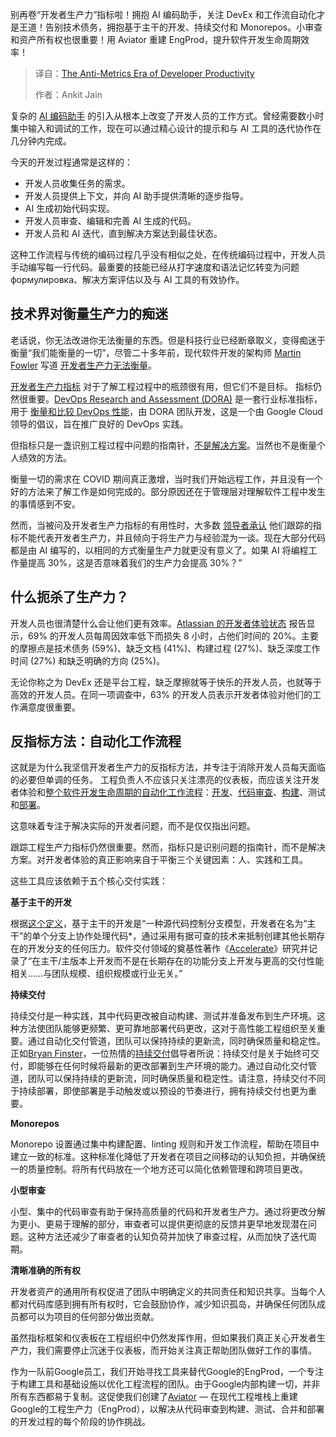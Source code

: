 
<!--
title: 开发者生产力的反指标时代
cover: https://cdn.thenewstack.io/media/2025/06/7f2a730c-metrics.png
summary: 别再卷“开发者生产力”指标啦！拥抱 AI 编码助手，关注 DevEx 和工作流自动化才是王道！告别技术债务，拥抱基于主干的开发、持续交付和 Monorepos。小审查和资产所有权也很重要！用 Aviator 重建 EngProd，提升软件开发生命周期效率！
-->

别再卷“开发者生产力”指标啦！拥抱 AI 编码助手，关注 DevEx 和工作流自动化才是王道！告别技术债务，拥抱基于主干的开发、持续交付和 Monorepos。小审查和资产所有权也很重要！用 Aviator 重建 EngProd，提升软件开发生命周期效率！

> 译自：[The Anti-Metrics Era of Developer Productivity](https://thenewstack.io/the-anti-metrics-era-of-developer-productivity/)
> 
> 作者：Ankit Jain

复杂的 [AI 编码助手](https://thenewstack.io/ai-coding-assistants-are-reshaping-engineering-not-replacing-engineers/) 的引入从根本上改变了开发人员的工作方式。曾经需要数小时集中输入和调试的工作，现在可以通过精心设计的提示和与 AI 工具的迭代协作在几分钟内完成。

今天的开发过程通常是这样的：

- 开发人员收集任务的需求。
- 开发人员提供上下文，并向 AI 助手提供清晰的逐步指导。
- AI 生成初始代码实现。
- 开发人员审查、编辑和完善 AI 生成的代码。
- 开发人员和 AI 迭代，直到解决方案达到最佳状态。

这种工作流程与传统的编码过程几乎没有相似之处，在传统编码过程中，开发人员手动编写每一行代码。最重要的技能已经从打字速度和语法记忆转变为问题 формулировка、解决方案评估以及与 AI 工具的有效协作。

## 技术界对衡量生产力的痴迷

老话说，你无法改进你无法衡量的东西。但是科技行业已经断章取义，变得痴迷于衡量“我们能衡量的一切”，尽管二十多年前，现代软件开发的架构师 [Martin Fowler](https://twitter.com/martinfowler) 写道 [开发者生产力无法衡量](https://martinfowler.com/bliki/CannotMeasureProductivity.html)。

[开发者生产力指标](https://thenewstack.io/developer-productivity-whos-tracking-it-not-many/) 对于了解工程过程中的瓶颈很有用，但它们不是目标。
指标仍然很重要。[DevOps Research and Assessment (DORA)](https://thenewstack.io/google-says-you-might-be-doing-dora-metrics-wrong/) 是一套行业标准指标，用于 [衡量和比较 DevOps 性能](https://thenewstack.io/dora-2024-ai-and-platform-engineering-fall-short/)，由 DORA 团队开发，这是一个由 Google Cloud 领导的倡议，旨在推广良好的 DevOps 实践。

但指标只是一盏识别工程过程中问题的指南针，[不是解决方案](https://www.aviator.co/blog/everything-wrong-with-dora-metrics/)。当然也不是衡量个人绩效的方法。

衡量一切的需求在 COVID 期间真正激增，当时我们开始远程工作，并且没有一个好的方法来了解工作是如何完成的。部分原因还在于管理层对理解软件工程中发生的事情感到不安。

然而，当被问及开发者生产力指标的有用性时，大多数 [领导者承认](https://www.atlassian.com/software/compass/resources/state-of-developer-2024) 他们跟踪的指标不能代表开发者生产力，并且倾向于将生产力与经验混为一谈。现在大部分代码都是由 AI 编写的，以相同的方式衡量生产力就更没有意义了。如果 AI 将编程工作量提高 30%，这是否意味着我们的生产力会提高 30%？”

## 什么扼杀了生产力？

开发人员也很清楚什么会让他们更有效率。[Atlassian 的开发者体验状态](https://www.atlassian.com/software/compass/resources/state-of-developer-2024) 报告显示，69% 的开发人员每周因效率低下而损失 8 小时，占他们时间的 20%。主要的摩擦点是技术债务 (59%)、缺乏文档 (41%)、构建过程 (27%)、缺乏深度工作时间 (27%) 和缺乏明确的方向 (25%)。

无论你称之为 DevEx 还是平台工程，缺乏摩擦就等于快乐的开发人员，也就等于高效的开发人员。在同一项调查中，63% 的开发人员表示开发者体验对他们的工作满意度很重要。

## 反指标方法：自动化工作流程

这就是为什么我坚信开发者生产力的反指标方法，并专注于消除开发人员每天面临的必要但单调的任务。
工程负责人不应该只关注漂亮的仪表板，而应该关注开发者体验和[整个软件开发生命周期的自动化工作流程](https://www.aviator.co/?utm_source=tns&utm_medium=content&utm_campaign=q2-2025-tns-article-1-aviator-home&utm_term=net-new&utm_content=awareness)：[开发](https://www.aviator.co/stacked-prs?utm_source=tns&utm_medium=content&utm_campaign=q2-2025-tns-article-1-aviator-stackedprs&utm_term=net-new&utm_content=awareness)、[代码审查](https://www.aviator.co/flexreview?utm_source=tns&utm_medium=content&utm_campaign=q2-2025-tns-article-1-aviator-flexreview&utm_term=net-new&utm_content=awareness)、[构建](https://www.aviator.co/merge-queue?utm_source=tns&utm_medium=content&utm_campaign=q2-2025-tns-article-1-aviator-mergequeue&utm_term=net-new&utm_content=awareness)、测试和[部署](https://www.aviator.co/releases?utm_source=tns&utm_medium=content&utm_campaign=q2-2025-tns-article-1-aviator-releases&utm_term=net-new&utm_content=awareness)。

这意味着专注于解决实际的开发者问题，而不是仅仅指出问题。

跟踪工程生产力指标仍然很重要。然而，指标只是识别问题的指南针，而不是解决方案。对开发者体验的真正影响来自于平衡三个关键因素：人、实践和工具。

这些工具应该依赖于五个核心交付实践：

**基于主干的开发**

根据[这个定义](https://trunkbaseddevelopment.com/#one-line-summary)，基于主干的开发是“一种源代码控制分支模型，开发者在名为“主干”的单个分支上协作处理代码*，通过采用有据可查的技术来抵制创建其他长期存在的开发分支的任何压力。软件交付领域的奠基性著作《[Accelerate](https://www.oreilly.com/library/view/accelerate/9781457191435/)》研究并记录了“在主干/主版本上开发而不是在长期存在的功能分支上开发与更高的交付性能相关……与团队规模、组织规模或行业无关。”

**持续交付**

持续交付是一种实践，其中代码更改被自动构建、测试并准备发布到生产环境。这种方法使团队能够更频繁、更可靠地部署代码更改，这对于高性能工程组织至关重要。通过自动化交付管道，团队可以保持持续的更新流，同时确保质量和稳定性。正如[Bryan Finster](https://www.linkedin.com/in/bryan-finster/)，一位热情的[持续交付](https://minimumcd.org/)倡导者所说：持续交付是关于始终可交付，即能够在任何时候将最新的更改部署到生产环境的能力。通过自动化交付管道，团队可以保持持续的更新流，同时确保质量和稳定性。请注意，持续交付不同于持续部署，即使部署是手动触发或以预设的节奏进行，拥有持续交付也更为重要。

**Monorepos**

Monorepo 设置通过集中构建配置、linting 规则和开发工作流程，帮助在项目中建立一致的标准。这种标准化降低了开发者在项目之间移动的认知负担，并确保统一的质量控制。将所有代码放在一个地方还可以简化依赖管理和跨项目更改。

**小型审查**

小型、集中的代码审查有助于保持高质量的代码和开发者生产力。通过将更改分解为更小、更易于理解的部分，审查者可以提供更彻底的反馈并更早地发现潜在问题。这种方法还减少了审查者的认知负荷并加快了审查过程，从而加快了迭代周期。

**清晰准确的所有权**

开发者资产的通用所有权促进了团队中明确定义的共同责任和知识共享。当每个人都对代码库感到拥有所有权时，它会鼓励协作，减少知识孤岛，并确保任何团队成员都可以为项目的任何部分做出贡献。

虽然指标框架和仪表板在工程组织中仍然发挥作用，但如果我们真正关心开发者生产力，我们需要停止沉迷于仪表板，而开始关注真正帮助团队做好工作的事情。

作为一队前Google员工，我们开始寻找工具来替代Google的EngProd，一个专注于构建工具和基础设施以优化工程流程的团队。由于Google内部构建一切，并非所有东西都易于复制。这促使我们创建了[Aviator](https://www.aviator.co/?utm_source=tns&utm_medium=content&utm_campaign=q2-2025-tns-article-1-aviator-home&utm_term=net-new&utm_content=awareness) — 在现代工程堆栈上重建Google的工程生产力（EngProd），以解决从代码审查到构建、测试、合并和部署的开发过程的每个阶段的协作挑战。